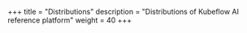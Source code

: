 +++
title = "Distributions"
description = "Distributions of Kubeflow AI reference platform"
weight = 40
+++
